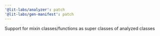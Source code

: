 ```yaml
---
'@lit-labs/analyzer': patch
'@lit-labs/gen-manifest': patch
---
```


Support for mixin classes/functions as super classes of analyzed classes
